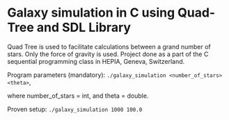 # Galaxy simulation in C using Quad-Tree and SDL Library
Quad Tree is used to facilitate calculations between a grand number of stars. Only the force of gravity is used.
Project done as a part of the C sequential programming class in HEPIA, Geneva, Switzerland.


Program parameters (mandatory):
`./galaxy_simulation <number_of_stars> <theta>`,

where number_of_stars = int, and theta = double.

Proven setup:
`./galaxy_simulation 1000 100.0`
